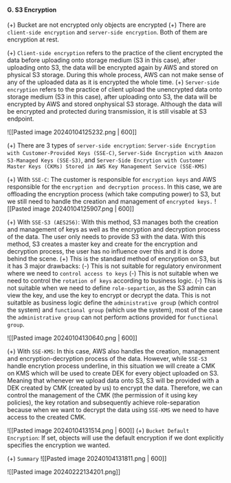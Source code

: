 #### G. S3 Encryption
(+) Bucket are not encrypted only objects are encrypted
(+) There are `client-side encryption` and `server-side encryption`. Both of them are encryption at rest.

(+) `Client-side encryption` refers to the practice of the client encrypted the data before uploading onto storage medium (S3 in this case), after uploading onto S3, the data will be encrypted again by AWS and stored on physical S3 storage. During this whole process, AWS can not make sense of any of the uploaded data as it is encrypted the whole time.
(+) `Server-side encryption` refers to the practice of client upload the unencrypted data onto storage medium (S3 in this case), after uploading onto S3, the data will be encrypted by AWS and stored onphysical S3 storage. Although the data will be encrypted and protected during transmission, it is still visable at S3 endpoint.

![[Pasted image 20240104125232.png | 600]]

(+) There are 3 types of `server-side encryption`: `Server-side Encryption with Customer-Provided Keys (SSE-C)`, `Server-Side Encryption with Amazon S3-Managed Keys (SSE-S3)`, and `Server-Side Encrytion with Customer Master Keys (CKMs) Stored in AWS Key Management Service (SSE-KMS)`

(+) With `SSE-C`: The customer is responsible for `encryption keys` and AWS responsible for the `encryption and decryption process`. In this case, we are offloading the encryption process (which take computing power) to S3, but we still need to handle the creation and management of `encrypted keys.`
![[Pasted image 20240104125907.png | 600]]

(+) With `SSE-S3 (AES256)`: With this method, S3 manages both the creation and management of keys as well as the encryption and decryption process of the data.
The user only needs to provide S3 with the data. With this method, S3 creates a master key and create for the encryption and decryption process, the user has no influence over this and it is done behind the scene.
(+) This is the standard method of encryption on S3, but it has 3 major drawbacks:
	(-) This is not suitable for regulatory environment where we need to `control access to keys`
	(-) This is not suitable when we need to control the `rotation of keys` according to business logic.
	(-) This is not suitable when we need to define `role-separtion`, as the S3 admin can view the key, and use the key to encrypt or decrypt the data. This is not suitatble as business logic define the `administrative grou`p (which control the system) and `functional group` (which use the system), most of the case the `administrative group` can not perform actions provided for `functional group`.

![[Pasted image 20240104130640.png | 600]]

(+) With `SSE-KMS`: In this case, AWS also handles the creation, management and encryption-decryption process of the data. However, while `SSE-S3` handle encrytion process underline, in this situation we will create a CMK on KMS which will be used to create DEK for every object uploaded on S3. Meaning that whenever we upload data onto S3, S3 will be provided with a DEK created by CMK (created by us) to encrypt the data. Therefore, we can control the management of the CMK (the permission of it using key policies), the key rotation and subsequently achieve role-separation because when we want to decrypt the data using `SSE-KMS` we need to have access to the created CMK.

![[Pasted image 20240104131514.png | 600]]
(+) `Bucket Default Encryption`: If set, objects will use the default encryption if we dont explicitly specifies the encryption we wanted.

(+) `Summary`
![[Pasted image 20240104131811.png | 600]]

![[Pasted image 20240222134201.png]]